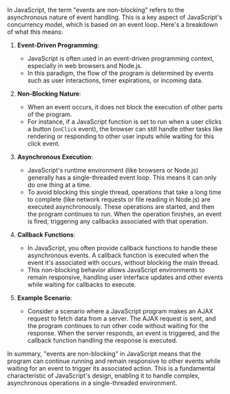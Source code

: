 In JavaScript, the term "events are non-blocking" refers to the asynchronous nature of event handling. This is a key aspect of JavaScript's concurrency model, which is based on an event loop. Here's a breakdown of what this means:

1. **Event-Driven Programming**:
   - JavaScript is often used in an event-driven programming context, especially in web browsers and Node.js. 
   - In this paradigm, the flow of the program is determined by events such as user interactions, timer expirations, or incoming data.

2. **Non-Blocking Nature**:
   - When an event occurs, it does not block the execution of other parts of the program.
   - For instance, if a JavaScript function is set to run when a user clicks a button (`onClick` event), the browser can still handle other tasks like rendering or responding to other user inputs while waiting for this click event.

3. **Asynchronous Execution**:
   - JavaScript's runtime environment (like browsers or Node.js) generally has a single-threaded event loop. This means it can only do one thing at a time.
   - To avoid blocking this single thread, operations that take a long time to complete (like network requests or file reading in Node.js) are executed asynchronously. These operations are started, and then the program continues to run. When the operation finishes, an event is fired, triggering any callbacks associated with that operation.

4. **Callback Functions**:
   - In JavaScript, you often provide callback functions to handle these asynchronous events. A callback function is executed when the event it's associated with occurs, without blocking the main thread.
   - This non-blocking behavior allows JavaScript environments to remain responsive, handling user interface updates and other events while waiting for callbacks to execute.

5. **Example Scenario**:
   - Consider a scenario where a JavaScript program makes an AJAX request to fetch data from a server. The AJAX request is sent, and the program continues to run other code without waiting for the response. When the server responds, an event is triggered, and the callback function handling the response is executed.

In summary, "events are non-blocking" in JavaScript means that the program can continue running and remain responsive to other events while waiting for an event to trigger its associated action. This is a fundamental characteristic of JavaScript's design, enabling it to handle complex, asynchronous operations in a single-threaded environment.